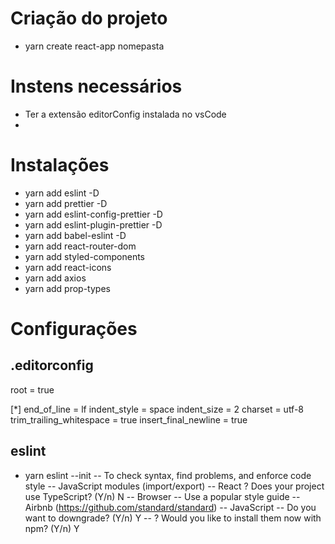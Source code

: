 # Criação do projeto
- yarn create react-app nomepasta

# Instens necessários
- Ter a extensão editorConfig instalada no vsCode
-

# Instalações
- yarn add eslint -D
- yarn add prettier -D
- yarn add eslint-config-prettier -D
- yarn add eslint-plugin-prettier -D
- yarn add babel-eslint -D
- yarn add react-router-dom
- yarn add styled-components
- yarn add react-icons
- yarn add axios
- yarn add prop-types

# Configurações

## .editorconfig
  root = true

  [*]
  end_of_line = lf
  indent_style = space
  indent_size = 2
  charset = utf-8
  trim_trailing_whitespace = true
  insert_final_newline = true

## eslint
- yarn eslint --init
-- To check syntax, find problems, and enforce code style
-- JavaScript modules (import/export)
-- React
? Does your project use TypeScript? (Y/n) N
-- Browser
-- Use a popular style guide
-- Airbnb (https://github.com/standard/standard)
-- JavaScript
-- Do you want to downgrade? (Y/n) Y
-- ? Would you like to install them now with npm? (Y/n) Y
